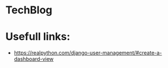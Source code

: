 # TechBlog
# Usefull links:
* https://realpython.com/django-user-management/#create-a-dashboard-view